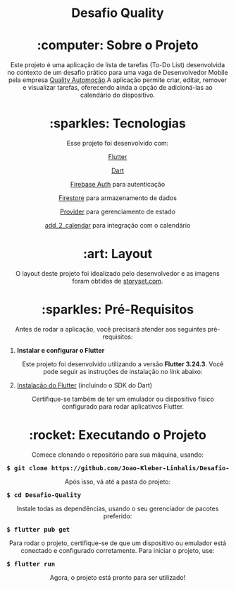 <h1 align="center">Desafio Quality</h1>

<h1 align="center">:computer: Sobre o Projeto</h1>
<p align="center">Este projeto é uma aplicação de lista de tarefas (To-Do List) desenvolvida no contexto de um desafio prático para uma vaga de Desenvolvedor Mobile pela empresa 
<a href="https://www.linkedin.com/company/quality-automacao/?originalSubdomain=br">Quality Automoção</a>.A aplicação permite criar, editar, remover e visualizar tarefas, oferecendo ainda a opção de adicioná-las ao calendário do dispositivo.</p>

<h1 align="center">:sparkles: Tecnologias</h1>
<p align="center">Esse projeto foi desenvolvido com:</p>


<p align="center"><a href="https://flutter.dev/">Flutter</a></p>
<p align="center"><a href="https://dart.dev/">Dart</a></p>
<p align="center"><a href="https://firebase.google.com/">Firebase Auth</a> para autenticação</p>
<p align="center"><a href="https://firebase.google.com/products/firestore">Firestore</a> para armazenamento de dados</p>
<p align="center"><a href="https://pub.dev/packages/provider">Provider</a> para gerenciamento de estado</p>
<p align="center"><a href="https://pub.dev/packages/add_2_calendar">add_2_calendar</a> para integração com o calendário</p>

<h1 align="center">:art: Layout</h1>
<p align="center">O layout deste projeto foi idealizado pelo desenvolvedor e as imagens foram obtidas de <a href="https://storyset.com/">storyset.com</a>.</p>

<h1 align="center">:sparkles: Pré-Requisitos</h1>

<p align="center">Antes de rodar a aplicação, você precisará atender aos seguintes pré-requisitos:</p>

1. **Instalar e configurar o Flutter**
   <p align="center">Este projeto foi desenvolvido utilizando a versão <strong>Flutter 3.24.3</strong>. Você pode seguir as instruções de instalação no link abaixo:</p>

   <li><a href="https://flutter.dev/docs/get-started/install">Instalação do Flutter</a> (incluindo o SDK do Dart)</li>

   <p align="center">Certifique-se também de ter um emulador ou dispositivo físico configurado para rodar aplicativos Flutter.</p>

<h1 align="center">:rocket: Executando o Projeto</h1>
<p align="center">Comece clonando o repositório para sua máquina, usando:</p>
<pre><strong>$ git clone https://github.com/Joao-Kleber-Linhalis/Desafio-Quality</strong></pre>

<p align="center">Após isso, vá até a pasta do projeto:</p>
<pre><strong>$ cd Desafio-Quality</strong></pre>

<p align="center">Instale todas as dependências, usando o seu gerenciador de pacotes preferido:</p>
<pre><strong>$ flutter pub get</strong></pre>

<p align="center">Para rodar o projeto, certifique-se de que um dispositivo ou emulador está conectado e configurado corretamente. Para iniciar o projeto, use:</p>
<pre><strong>$ flutter run</strong></pre>

<p align="center">Agora, o projeto está pronto para ser utilizado!</p>
